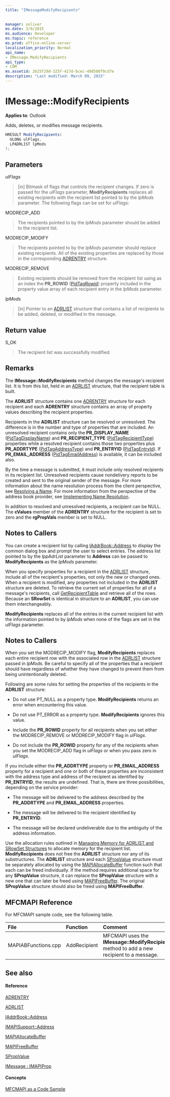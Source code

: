 ```yaml
---
title: "IMessageModifyRecipients"
 
 
manager: soliver
ms.date: 3/9/2015
ms.audience: Developer
ms.topic: reference
ms.prod: office-online-server
localization_priority: Normal
api_name:
- IMessage.ModifyRecipients
api_type:
- COM
ms.assetid: 2625f29d-325f-417d-bcec-49d580f9cd7e
description: "Last modified: March 09, 2015"
---
```


# IMessage::ModifyRecipients

  
  
**Applies to**: Outlook 
  
Adds, deletes, or modifies message recipients.
  
```cs
HRESULT ModifyRecipients(
  ULONG ulFlags,
  LPADRLIST lpMods
);
```

## Parameters

 _ulFlags_
  
> [in] Bitmask of flags that controls the recipient changes. If zero is passed for the  _ulFlags_ parameter, **ModifyRecipients** replaces all existing recipients with the recipient list pointed to by the  _lpMods_ parameter. The following flags can be set for  _ulFlags_:
    
MODRECIP_ADD 
  
> The recipients pointed to by the  _lpMods_ parameter should be added to the recipient list. 
    
MODRECIP_MODIFY 
  
> The recipients pointed to by the  _lpMods_ parameter should replace existing recipients. All of the existing properties are replaced by those in the corresponding [ADRENTRY](adrentry.md) structure. 
    
MODRECIP_REMOVE 
  
> Existing recipients should be removed from the recipient list using as an index the **PR_ROWID** ([PidTagRowid](pidtagrowid-canonical-property.md)) property included in the property value array of each recipient entry in the  _lpMods_ parameter. 
    
 _lpMods_
  
> [in] Pointer to an [ADRLIST](adrlist.md) structure that contains a list of recipients to be added, deleted, or modified in the message. 
    
## Return value

S_OK 
  
> The recipient list was successfully modified.
    
## Remarks

The **IMessage::ModifyRecipients** method changes the message's recipient list. It is from this list, held in an [ADRLIST](adrlist.md) structure, that the recipient table is built. 
  
The **ADRLIST** structure contains one [ADRENTRY](adrentry.md) structure for each recipient and each **ADRENTRY** structure contains an array of property values describing the recipient properties. 
  
Recipients in the **ADRLIST** structure can be resolved or unresolved. The difference is in the number and type of properties that are included. An unresolved recipient contains only the **PR_DISPLAY_NAME** ([PidTagDisplayName](pidtagdisplayname-canonical-property.md)) and **PR_RECIPIENT_TYPE** ([PidTagRecipientType](pidtagrecipienttype-canonical-property.md)) properties while a resolved recipient contains those two properties plus **PR_ADDRTYPE** ([PidTagAddressType](pidtagaddresstype-canonical-property.md)) and **PR_ENTRYID** ([PidTagEntryId](pidtagentryid-canonical-property.md)). If **PR_EMAIL_ADDRESS** ([PidTagEmailAddress](pidtagemailaddress-canonical-property.md)) is available, it can be included also.
  
By the time a message is submitted, it must include only resolved recipients in its recipient list. Unresolved recipients cause nondelivery reports to be created and sent to the original sender of the message. For more information about the name resolution process from the client perspective, see [Resolving a Name](resolving-a-recipient-name.md). For more information from the perspective of the address book provider, see [Implementing Name Resolution](implementing-name-resolution.md).
  
In addition to resolved and unresolved recipients, a recipient can be NULL. The **cValues** member of the **ADRENTRY** structure for the recipient is set to zero and the **rgPropVals** member is set to NULL. 
  
## Notes to Callers

You can create a recipient list by calling [IAddrBook::Address](imapisupport-address.md) to display the common dialog box and prompt the user to select entries. The address list pointed to by the  _lppAdrList_ parameter to **Address** can be passed to **ModifyRecipients** as the  _lpMods_ parameter. 
  
When you specify properties for a recipient in the [ADRLIST](adrlist.md) structure, include all of the recipient's properties, not only the new or changed ones. When a recipient is modified, any properties not included in the **ADRLIST** structure are deleted. To retrieve the current set of properties for all of a message's recipients, call [GetRecipientTable](imessage-getrecipienttable.md) and retrieve all of the rows. Because an **SRowSet** is identical in structure to an **ADRLIST**, you can use them interchangeably.
  
 **ModifyRecipients** replaces all of the entries in the current recipient list with the information pointed to by  _lpMods_ when none of the flags are set in the  _ulFlags_ parameter. 
  
## Notes to Callers

When you set the MODRECIP_MODIFY flag, **ModifyRecipients** replaces each entire recipient row with the associated row in the [ADRLIST](adrlist.md) structure passed in  _lpMods_. Be careful to specify all of the properties that a recipient should have regardless of whether they have changed to prevent them from being unintentionally deleted.
  
Following are some rules for setting the properties of the recipients in the **ADRLIST** structure: 
  
- Do not use PT_NULL as a property type. **ModifyRecipients** returns an error when encountering this value. 
    
- Do not use PT_ERROR as a property type. **ModifyRecipients** ignores this value. 
    
- Include the **PR_ROWID** property for all recipients when you set either the MODRECIP_REMOVE or MODRECIP_MODIFY flag in  _ulFlags_. 
    
- Do not include the **PR_ROWID** property for any of the recipients when you set the MODRECIP_ADD flag in  _ulFlags_ or when you pass zero in  _ulFlags_.
    
If you include either the **PR_ADDRTYPE** property or **PR_EMAIL_ADDRESS** property for a recipient and one or both of these properties are inconsistent with the address type and address of the recipient as identified by **PR_ENTRYID**, the results are undefined. That is, there are three possibilities, depending on the service provider:
  
- The message will be delivered to the address described by the **PR_ADDRTYPE** and **PR_EMAIL_ADDRESS** properties. 
    
- The message will be delivered to the recipient identified by **PR_ENTRYID**.
    
- The message will be declared undeliverable due to the ambiguity of the address information.
    
Use the allocation rules outlined in [Managing Memory for ADRLIST and SRowSet Structures](managing-memory-for-adrlist-and-srowset-structures.md) to allocate memory for the recipient list. **ModifyRecipients** does not free the **ADRLIST** structure nor any of its substructures. The **ADRLIST** structure and each [SPropValue](spropvalue.md) structure must be separately allocated by using the [MAPIAllocateBuffer](mapiallocatebuffer.md) function such that each can be freed individually. If the method requires additional space for any **SPropValue** structure, it can replace the **SPropValue** structure with a new one that can later be freed using [MAPIFreeBuffer](mapifreebuffer.md). The original **SPropValue** structure should also be freed using **MAPIFreeBuffer**.
  
## MFCMAPI Reference

For MFCMAPI sample code, see the following table.
  
|**File**|**Function**|**Comment**|
|:-----|:-----|:-----|
|MAPIABFunctions.cpp  <br/> |AddRecipient  <br/> |MFCMAPI uses the **IMessage::ModifyRecipients** method to add a new recipient to a message.  <br/> |
   
## See also

#### Reference

[ADRENTRY](adrentry.md)
  
[ADRLIST](adrlist.md)
  
[IAddrBook::Address](iaddrbook-address.md)
  
[IMAPISupport::Address](imapisupport-address.md)
  
[MAPIAllocateBuffer](mapiallocatebuffer.md)
  
[MAPIFreeBuffer](mapifreebuffer.md)
  
[SPropValue](spropvalue.md)
  
[IMessage : IMAPIProp](imessageimapiprop.md)
#### Concepts

[MFCMAPI as a Code Sample](mfcmapi-as-a-code-sample.md)

